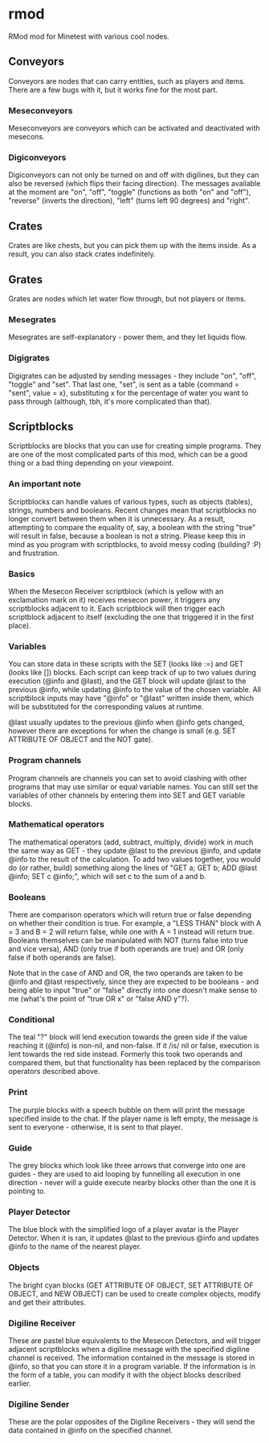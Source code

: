 # rmod
RMod mod for Minetest with various cool nodes.

## Conveyors

Conveyors are nodes that can carry entities, such as players and items. There are a few bugs with it, but it works fine for the most part.

### Meseconveyors

Meseconveyors are conveyors which can be activated and deactivated with mesecons.

### Digiconveyors

Digiconveyors can not only be turned on and off with digilines, but they can also be reversed (which flips their facing direction). The messages available at the moment are "on", "off", "toggle" (functions as both "on" and "off"), "reverse" (inverts the direction), "left" (turns left 90 degrees) and "right".

## Crates

Crates are like chests, but you can pick them up with the items inside. As a result, you can also stack crates indefinitely.

## Grates

Grates are nodes which let water flow through, but not players or items.

### Mesegrates

Mesegrates are self-explanatory - power them, and they let liquids flow.

### Digigrates

Digigrates can be adjusted by sending messages - they include "on", "off", "toggle" and "set". That last one, "set", is sent as a table {command = "sent", value = x}, substituting x for the percentage of water you want to pass through (although, tbh, it's more complicated than that).

## Scriptblocks

Scriptblocks are blocks that you can use for creating simple programs. They are one of the most complicated parts of this mod, which can be a good thing or a bad thing depending on your viewpoint.

### An important note

Scriptblocks can handle values of various types, such as objects (tables), strings, numbers and booleans. Recent changes mean that scriptblocks no longer convert between them when it is unnecessary. As a result, attempting to compare the equality of, say, a boolean with the string "true" will result in false, because a boolean is not a string. Please keep this in mind as you program with scriptblocks, to avoid messy coding (building? :P) and frustration.

### Basics

When the Mesecon Receiver scriptblock (which is yellow with an exclamation mark on it) receives mesecon power, it triggers any scriptblocks adjacent to it. Each scriptblock will then trigger each scriptblock adjacent to itself (excluding the one that triggered it in the first place).

### Variables

You can store data in these scripts with the SET (looks like :=) and GET (looks like []) blocks. Each script can keep track of up to two values during execution (@info and @last), and the GET block will update @last to the previous @info, while updating @info to the value of the chosen variable. All scriptblock inputs may have "@info" or "@last" written inside them, which will be substituted for the corresponding values at runtime.

@last usually updates to the previous @info when @info gets changed, however there are exceptions for when the change is small (e.g. SET ATTRIBUTE OF OBJECT and the NOT gate).

### Program channels

Program channels are channels you can set to avoid clashing with other programs that may use similar or equal variable names. You can still set the variables of other channels by entering them into SET and GET variable blocks.

### Mathematical operators

The mathematical operators (add, subtract, multiply, divide) work in much the same way as GET - they update @last to the previous @info, and update @info to the result of the calculation. To add two values together, you would do (or rather, build) something along the lines of "GET a; GET b; ADD @last @info; SET c @info;", which will set c to the sum of a and b.

### Booleans

There are comparison operators which will return true or false depending on whether their condition is true. For example, a "LESS THAN" block with A = 3 and B = 2 will return false, while one with A = 1 instead will return true. Booleans themselves can be manipulated with NOT (turns false into true and vice versa), AND (only true if both operands are true) and OR (only false if both operands are false).

Note that in the case of AND and OR, the two operands are taken to be @info and @last respectively, since they are expected to be booleans - and being able to input "true" or "false" directly into one doesn't make sense to me (what's the point of "true OR x" or "false AND y"?).

### Conditional

The teal "?" block will lend execution towards the green side if the value reaching it (@info) is non-nil, and non-false. If it /is/ nil or false, execution is lent towards the red side instead. Formerly this took two operands and compared them, but that functionality has been replaced by the comparison operators described above.

### Print

The purple blocks with a speech bubble on them will print the message specified inside to the chat. If the player name is left empty, the message is sent to everyone - otherwise, it is sent to that player.

### Guide

The grey blocks which look like three arrows that converge into one are guides - they are used to aid looping by funnelling all execution in one direction - never will a guide execute nearby blocks other than the one it is pointing to.

### Player Detector

The blue block with the simplified logo of a player avatar is the Player Detector. When it is ran, it updates @last to the previous @info and updates @info to the name of the nearest player.

### Objects

The bright cyan blocks (GET ATTRIBUTE OF OBJECT, SET ATTRIBUTE OF OBJECT, and NEW OBJECT) can be used to create complex objects, modify and get their attributes.

### Digiline Receiver

These are pastel blue equivalents to the Mesecon Detectors, and will trigger adjacent scriptblocks when a digiline message with the specified digiline channel is received. The information contained in the message is stored in @info, so that you can store it in a program variable. If the information is in the form of a table, you can modify it with the object blocks described earlier.

### Digiline Sender

These are the polar opposites of the Digiline Receivers - they will send the data contained in @info on the specified channel.
